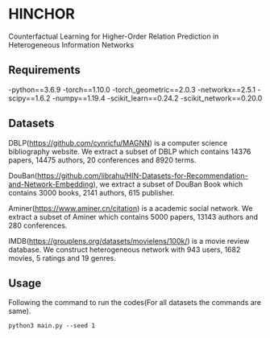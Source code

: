 # HINCHOR
Counterfactual Learning for Higher-Order Relation Prediction in Heterogeneous Information Networks

## Requirements
-python==3.6.9
-torch==1.10.0
-torch_geometric==2.0.3
-networkx==2.5.1
-scipy==1.6.2
-numpy==1.19.4
-scikit_learn==0.24.2
-scikit_network==0.20.0

## Datasets
DBLP(https://github.com/cynricfu/MAGNN) is a computer science bibliography website. We extract a subset of DBLP which contains 14376 papers, 14475 authors, 20 conferences and 8920 terms. 

DouBan(https://github.com/librahu/HIN-Datasets-for-Recommendation-and-Network-Embedding), we extract a subset of DouBan Book which contains 3000 books, 2141 authors, 615 publisher.

Aminer(https://www.aminer.cn/citation) is a academic social network. We extract a subset of Aminer which contains 5000 papers, 13143 authors and 280 conferences. 

IMDB(https://grouplens.org/datasets/movielens/100k/) is a movie review database. We construct heterogeneous network with 943 users, 1682 movies, 5 ratings and 19 genres.


## Usage
Following the command to run the codes(For all datasets the commands are same).
```
python3 main.py --seed 1
```






